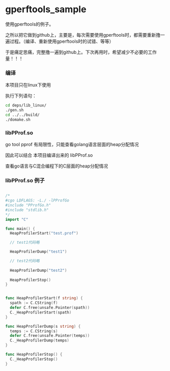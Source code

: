 # gperftools_sample

使用gperftools的例子。

之所以把它做到github上，主要是，每次需要使用gperftools时，都需要重新撸一遍过程。（编译、重新使用gperftools时的试错、等等）

于是痛定思痛，完整撸一遍到github上。下次再用时，希望减少不必要的工作量！！！


### 编译

本项目只在linux下使用

执行下列语句：
```bash
cd deps/lib_linux/
./gen.sh
cd ../../build/
./domake.sh
```

### libPProf.so

go tool pprof 有局限性，只能查看golang语言层面的heap分配情况

因此可以结合 本项目编译出来的 libPProf.so

查看go语言与C混合编程下的C层面的heap分配情况


### libPProf.so 例子

```go

/*
#cgo LDFLAGS: -L./ -lPProfGo
#include "PProfGo.h"
#include "stdlib.h"
*/
import "C"

func main() {
  HeapProfilerStart("test.prof")

  // test1代码略

  HeapProfilerDump("test1")

  // test2代码略
  
  HeapProfilerDump("test2")
	
  HeapProfilerStop()
}


func HeapProfilerStart(f string) {
  spath := C.CString(f)
  defer C.free(unsafe.Pointer(spath))
  C._HeapProfilerStart(spath)
}

func HeapProfilerDump(s string) {
  temps := C.CString(s)
  defer C.free(unsafe.Pointer(temps))
  C._HeapProfilerDump(temps)
}

func HeapProfilerStop() {
  C._HeapProfilerStop()
}

```
